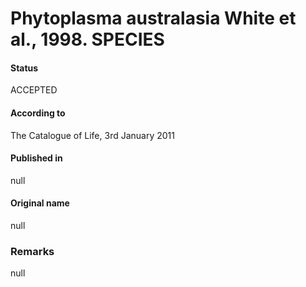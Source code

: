 # Phytoplasma australasia White et al., 1998. SPECIES

#### Status
ACCEPTED

#### According to
The Catalogue of Life, 3rd January 2011

#### Published in
null

#### Original name
null

### Remarks
null